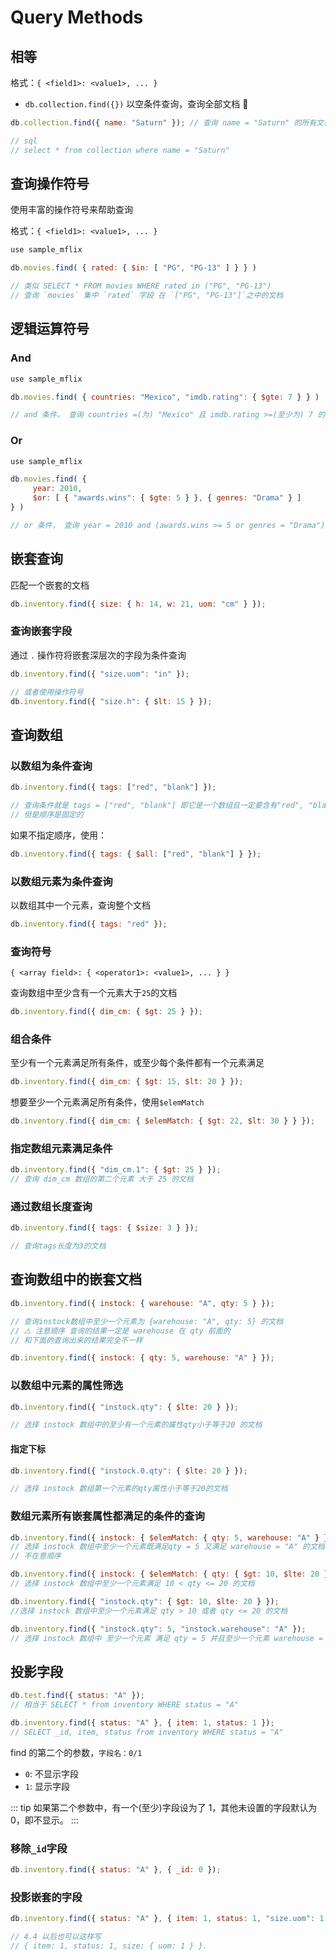 # Query Methods

## 相等

格式：`{ <field1>: <value1>, ... }`

- `db.collection.find({})` 以空条件查询，查询全部文档 📄

```javascript
db.collection.find({ name: "Saturn" }); // 查询 name = "Saturn" 的所有文档

// sql
// select * from collection where name = "Saturn"
```

## 查询操作符号

使用丰富的操作符号来帮助查询

格式：`{ <field1>: <value1>, ... }`

```javascript
use sample_mflix

db.movies.find( { rated: { $in: [ "PG", "PG-13" ] } } )

// 类似 SELECT * FROM movies WHERE rated in ("PG", "PG-13")
// 查询 `movies` 集中 `rated` 字段 在 `["PG", "PG-13"]`之中的文档
```

## 逻辑运算符号

### And

```javascript
use sample_mflix

db.movies.find( { countries: "Mexico", "imdb.rating": { $gte: 7 } } )

// and 条件， 查询 countries =(为) "Mexico" 且 imdb.rating >=(至少为) 7 的文档
```

### Or

```javascript
use sample_mflix

db.movies.find( {
     year: 2010,
     $or: [ { "awards.wins": { $gte: 5 } }, { genres: "Drama" } ]
} )

// or 条件， 查询 year = 2010 and (awards.wins >= 5 or genres = "Drama") 的文档
```

## 嵌套查询

匹配一个嵌套的文档

```javascript
db.inventory.find({ size: { h: 14, w: 21, uom: "cm" } });
```

### 查询嵌套字段

通过 `.` 操作符将嵌套深层次的字段为条件查询

```javascript
db.inventory.find({ "size.uom": "in" });

// 或者使用操作符号
db.inventory.find({ "size.h": { $lt: 15 } });
```

## 查询数组

### 以数组为条件查询

```javascript
db.inventory.find({ tags: ["red", "blank"] });

// 查询条件就是 tags = ["red", "blank"] 即它是一个数组且一定要含有"red", "blank"两个元素
// 但是顺序是固定的
```

如果不指定顺序，使用：

```javascript
db.inventory.find({ tags: { $all: ["red", "blank"] } });
```

### 以数组元素为条件查询

以数组其中一个元素，查询整个文档

```javascript
db.inventory.find({ tags: "red" });
```

### 查询符号

`{ <array field>: { <operator1>: <value1>, ... } }`

查询数组中至少含有一个元素大于`25`的文档

```javascript
db.inventory.find({ dim_cm: { $gt: 25 } });
```

### 组合条件

至少有一个元素满足所有条件，或至少每个条件都有一个元素满足

```javascript
db.inventory.find({ dim_cm: { $gt: 15, $lt: 20 } });
```

想要至少一个元素满足所有条件，使用`$elemMatch`

```javascript
db.inventory.find({ dim_cm: { $elemMatch: { $gt: 22, $lt: 30 } } });
```

### 指定数组元素满足条件

```javascript
db.inventory.find({ "dim_cm.1": { $gt: 25 } });
// 查询 dim_cm 数组的第二个元素 大于 25 的文档
```

### 通过数组长度查询

```javascript
db.inventory.find({ tags: { $size: 3 } });

// 查询tags长度为3的文档
```

## 查询数组中的嵌套文档

```javascript
db.inventory.find({ instock: { warehouse: "A", qty: 5 } });

// 查询instock数组中至少一个元素为 {warehouse: "A", qty: 5} 的文档
// ⚠️ 注意顺序 查询的结果一定是 warehouse 在 qty 前面的
// 和下面的查询出来的结果完全不一样

db.inventory.find({ instock: { qty: 5, warehouse: "A" } });
```

### 以数组中元素的属性筛选

```javascript
db.inventory.find({ "instock.qty": { $lte: 20 } });

// 选择 instock 数组中的至少有一个元素的属性qty小于等于20 的文档
```

#### 指定下标

```javascript
db.inventory.find({ "instock.0.qty": { $lte: 20 } });

// 选择 instock 数组第一个元素的qty属性小于等于20的文档
```

### 数组元素所有嵌套属性都满足的条件的查询

```javascript
db.inventory.find({ instock: { $elemMatch: { qty: 5, warehouse: "A" } } });
// 选择 instock 数组中至少一个元素既满足qty = 5 又满足 warehouse = "A" 的文档
// 不在意顺序

db.inventory.find({ instock: { $elemMatch: { qty: { $gt: 10, $lte: 20 } } } });
// 选择 instock 数组中至少一个元素满足 10 < qty <= 20 的文档

db.inventory.find({ "instock.qty": { $gt: 10, $lte: 20 } });
//选择 instock 数组中至少一个元素满足 qty > 10 或者 qty <= 20 的文档

db.inventory.find({ "instock.qty": 5, "instock.warehouse": "A" });
// 选择 instock 数组中 至少一个元素 满足 qty = 5 并且至少一个元素 warehouse = "A"
```

## 投影字段

```javascript
db.test.find({ status: "A" });
// 相当于 SELECT * from inventory WHERE status = "A"

db.inventory.find({ status: "A" }, { item: 1, status: 1 });
// SELECT _id, item, status from inventory WHERE status = "A"
```

find 的第二个的参数，`字段名：0/1`

- `0`: 不显示字段
- `1`: 显示字段

::: tip
如果第二个参数中，有一个(至少)字段设为了 1，其他未设置的字段默认为 0，即不显示。
:::

### 移除`_id`字段

```javascript
db.inventory.find({ status: "A" }, { _id: 0 });
```

### 投影嵌套的字段

```javascript
db.inventory.find({ status: "A" }, { item: 1, status: 1, "size.uom": 1 });

// 4.4 以后也可以这样写
// { item: 1, status: 1, size: { uom: 1 } }.
```

